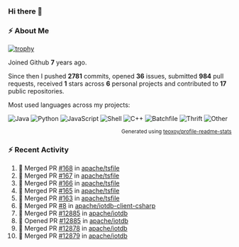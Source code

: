 ### Hi there 👋

### :zap: About Me

[![trophy](https://github-profile-trophy.vercel.app/?username=HTHou&theme=onedark)](https://github.com/ryo-ma/github-profile-trophy)
   
Joined Github **7** years ago.

Since then I pushed **2781** commits, opened **36** issues, submitted **984** pull requests, received **1** stars across **6** personal projects and contributed to **17** public repositories.

Most used languages across my projects:

![Java](https://img.shields.io/static/v1?style=flat-square&label=%E2%A0%80&color=555&labelColor=%23b07219&message=Java%EF%B8%B196.4%25)
![Python](https://img.shields.io/static/v1?style=flat-square&label=%E2%A0%80&color=555&labelColor=%233572A5&message=Python%EF%B8%B10.8%25)
![JavaScript](https://img.shields.io/static/v1?style=flat-square&label=%E2%A0%80&color=555&labelColor=%23f1e05a&message=JavaScript%EF%B8%B10.6%25)
![Shell](https://img.shields.io/static/v1?style=flat-square&label=%E2%A0%80&color=555&labelColor=%2389e051&message=Shell%EF%B8%B10.4%25)
![C++](https://img.shields.io/static/v1?style=flat-square&label=%E2%A0%80&color=555&labelColor=%23f34b7d&message=C%2B%2B%EF%B8%B10.4%25)
![Batchfile](https://img.shields.io/static/v1?style=flat-square&label=%E2%A0%80&color=555&labelColor=%23C1F12E&message=Batchfile%EF%B8%B10.3%25)
![Thrift](https://img.shields.io/static/v1?style=flat-square&label=%E2%A0%80&color=555&labelColor=%23D12127&message=Thrift%EF%B8%B10.2%25)
![Other](https://img.shields.io/static/v1?style=flat-square&label=%E2%A0%80&color=555&labelColor=%23ededed&message=Other%EF%B8%B10.4%25)

<p align="right"><sub>Generated using <a href="https://github.com/marketplace/actions/profile-readme-stats">teoxoy/profile-readme-stats</a></sub></p>


<!--![](https://github.com/HTHou/HTHou/blob/output/github-contribution-grid-snake.svg)-->

<!--![Haonan Hou's github stats](https://github-readme-stats.vercel.app/api?username=HTHou&count_private=true&show_icons=true&theme=onedark)-->

<!--![Haonan Hou's wakatime stats](https://github-readme-stats.vercel.app/api/wakatime?username=HTHou&layout=compact&theme=onedark)-->

<!--![Top Langs](https://github-readme-stats.vercel.app/api/top-langs/?username=HTHou&theme=onedark&layout=compact)-->

### :zap: Recent Activity
<!--START_SECTION:activity-->
1. 🎉 Merged PR [#168](https://github.com/apache/tsfile/pull/168) in [apache/tsfile](https://github.com/apache/tsfile)
2. 🎉 Merged PR [#167](https://github.com/apache/tsfile/pull/167) in [apache/tsfile](https://github.com/apache/tsfile)
3. 🎉 Merged PR [#166](https://github.com/apache/tsfile/pull/166) in [apache/tsfile](https://github.com/apache/tsfile)
4. 🎉 Merged PR [#165](https://github.com/apache/tsfile/pull/165) in [apache/tsfile](https://github.com/apache/tsfile)
5. 🎉 Merged PR [#163](https://github.com/apache/tsfile/pull/163) in [apache/tsfile](https://github.com/apache/tsfile)
6. 🎉 Merged PR [#8](https://github.com/apache/iotdb-client-csharp/pull/8) in [apache/iotdb-client-csharp](https://github.com/apache/iotdb-client-csharp)
7. 🎉 Merged PR [#12885](https://github.com/apache/iotdb/pull/12885) in [apache/iotdb](https://github.com/apache/iotdb)
8. 💪 Opened PR [#12885](https://github.com/apache/iotdb/pull/12885) in [apache/iotdb](https://github.com/apache/iotdb)
9. 🎉 Merged PR [#12878](https://github.com/apache/iotdb/pull/12878) in [apache/iotdb](https://github.com/apache/iotdb)
10. 🎉 Merged PR [#12879](https://github.com/apache/iotdb/pull/12879) in [apache/iotdb](https://github.com/apache/iotdb)
<!--END_SECTION:activity-->

<!--
**HTHou/HTHou** is a ✨ _special_ ✨ repository because its `README.md` (this file) appears on your GitHub profile.

Here are some ideas to get you started:

- 🔭 I’m currently working on ...
- 🌱 I’m currently learning ...
- 👯 I’m looking to collaborate on ...
- 🤔 I’m looking for help with ...
- 💬 Ask me about ...
- 📫 How to reach me: ...
- 😄 Pronouns: ...
- ⚡ Fun fact: ...
-->
